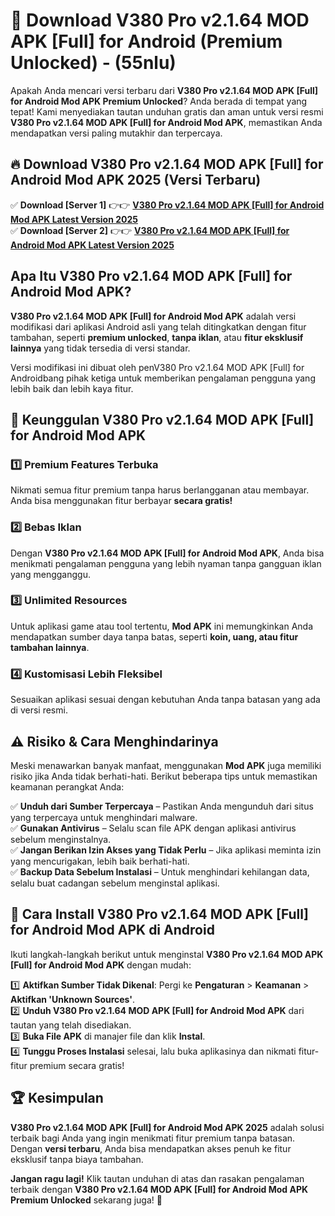 

# 🎯 Download V380 Pro v2.1.64 MOD APK [Full] for Android (Premium Unlocked) -  (55nlu) 

Apakah Anda mencari versi terbaru dari **V380 Pro v2.1.64 MOD APK [Full] for Android Mod APK Premium Unlocked**? Anda berada di tempat yang tepat! Kami menyediakan tautan unduhan gratis dan aman untuk versi resmi **V380 Pro v2.1.64 MOD APK [Full] for Android Mod APK**, memastikan Anda mendapatkan versi paling mutakhir dan terpercaya.

## 🔥 Download V380 Pro v2.1.64 MOD APK [Full] for Android Mod APK 2025 (Versi Terbaru)

✅ **Download [Server 1]** 👉👉 [**V380 Pro v2.1.64 MOD APK [Full] for Android Mod APK Latest Version 2025**](https://apkcomod.com?title=V380_Pro_v2.1.64_MOD_APK_[Full]_for_Android)  
✅ **Download [Server 2]** 👉👉 [**V380 Pro v2.1.64 MOD APK [Full] for Android Mod APK Latest Version 2025**](https://apkcomod.com?title=V380_Pro_v2.1.64_MOD_APK_[Full]_for_Android)  

## Apa Itu V380 Pro v2.1.64 MOD APK [Full] for Android Mod APK?

**V380 Pro v2.1.64 MOD APK [Full] for Android Mod APK** adalah versi modifikasi dari aplikasi Android asli yang telah ditingkatkan dengan fitur tambahan, seperti **premium unlocked**, **tanpa iklan**, atau **fitur eksklusif lainnya** yang tidak tersedia di versi standar.

Versi modifikasi ini dibuat oleh penV380 Pro v2.1.64 MOD APK [Full] for Androidbang pihak ketiga untuk memberikan pengalaman pengguna yang lebih baik dan lebih kaya fitur.

## 🎯 Keunggulan V380 Pro v2.1.64 MOD APK [Full] for Android Mod APK

### 1️⃣ Premium Features Terbuka
Nikmati semua fitur premium tanpa harus berlangganan atau membayar. Anda bisa menggunakan fitur berbayar **secara gratis!**

### 2️⃣ Bebas Iklan
Dengan **V380 Pro v2.1.64 MOD APK [Full] for Android Mod APK**, Anda bisa menikmati pengalaman pengguna yang lebih nyaman tanpa gangguan iklan yang mengganggu.

### 3️⃣ Unlimited Resources
Untuk aplikasi game atau tool tertentu, **Mod APK** ini memungkinkan Anda mendapatkan sumber daya tanpa batas, seperti **koin, uang, atau fitur tambahan lainnya**.

### 4️⃣ Kustomisasi Lebih Fleksibel
Sesuaikan aplikasi sesuai dengan kebutuhan Anda tanpa batasan yang ada di versi resmi.

## ⚠️ Risiko & Cara Menghindarinya

Meski menawarkan banyak manfaat, menggunakan **Mod APK** juga memiliki risiko jika Anda tidak berhati-hati. Berikut beberapa tips untuk memastikan keamanan perangkat Anda:

✅ **Unduh dari Sumber Terpercaya** – Pastikan Anda mengunduh dari situs yang terpercaya untuk menghindari malware.  
✅ **Gunakan Antivirus** – Selalu scan file APK dengan aplikasi antivirus sebelum menginstalnya.  
✅ **Jangan Berikan Izin Akses yang Tidak Perlu** – Jika aplikasi meminta izin yang mencurigakan, lebih baik berhati-hati.  
✅ **Backup Data Sebelum Instalasi** – Untuk menghindari kehilangan data, selalu buat cadangan sebelum menginstal aplikasi.

## 📌 Cara Install V380 Pro v2.1.64 MOD APK [Full] for Android Mod APK di Android

Ikuti langkah-langkah berikut untuk menginstal **V380 Pro v2.1.64 MOD APK [Full] for Android Mod APK** dengan mudah:

1️⃣ **Aktifkan Sumber Tidak Dikenal**: Pergi ke **Pengaturan** > **Keamanan** > **Aktifkan 'Unknown Sources'**.  
2️⃣ **Unduh V380 Pro v2.1.64 MOD APK [Full] for Android Mod APK** dari tautan yang telah disediakan.  
3️⃣ **Buka File APK** di manajer file dan klik **Instal**.  
4️⃣ **Tunggu Proses Instalasi** selesai, lalu buka aplikasinya dan nikmati fitur-fitur premium secara gratis!

## 🏆 Kesimpulan

**V380 Pro v2.1.64 MOD APK [Full] for Android Mod APK 2025** adalah solusi terbaik bagi Anda yang ingin menikmati fitur premium tanpa batasan. Dengan **versi terbaru**, Anda bisa mendapatkan akses penuh ke fitur eksklusif tanpa biaya tambahan.

**Jangan ragu lagi!** Klik tautan unduhan di atas dan rasakan pengalaman terbaik dengan **V380 Pro v2.1.64 MOD APK [Full] for Android Mod APK Premium Unlocked** sekarang juga! 🚀

